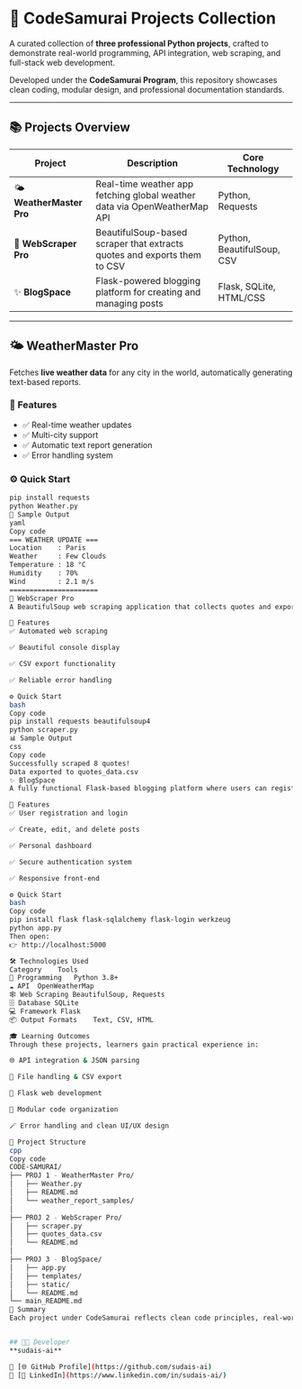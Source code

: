 # 🧠 CodeSamurai Projects Collection  

A curated collection of **three professional Python projects**, crafted to demonstrate real-world programming, API integration, web scraping, and full-stack web development.

Developed under the **CodeSamurai Program**, this repository showcases clean coding, modular design, and professional documentation standards.

---

## 📚 Projects Overview

| Project | Description | Core Technology |
|----------|--------------|-----------------|
| 🌤️ **WeatherMaster Pro** | Real-time weather app fetching global weather data via OpenWeatherMap API | Python, Requests |
| 🚀 **WebScraper Pro** | BeautifulSoup-based scraper that extracts quotes and exports them to CSV | Python, BeautifulSoup, CSV |
| ✨ **BlogSpace** | Flask-powered blogging platform for creating and managing posts | Flask, SQLite, HTML/CSS |

---

## 🌤️ WeatherMaster Pro
Fetches **live weather data** for any city in the world, automatically generating text-based reports.

### 🔧 Features
- ✅ Real-time weather updates  
- ✅ Multi-city support  
- ✅ Automatic text report generation  
- ✅ Error handling system  

### ⚙️ Quick Start
```bash
pip install requests
python Weather.py
📄 Sample Output
yaml
Copy code
=== WEATHER UPDATE ===
Location    : Paris
Weather     : Few Clouds
Temperature : 18 °C
Humidity    : 70%
Wind        : 2.1 m/s
======================
🚀 WebScraper Pro
A BeautifulSoup web scraping application that collects quotes and exports them into structured CSV files.

🔧 Features
✅ Automated web scraping

✅ Beautiful console display

✅ CSV export functionality

✅ Reliable error handling

⚙️ Quick Start
bash
Copy code
pip install requests beautifulsoup4
python scraper.py
📊 Sample Output
css
Copy code
Successfully scraped 8 quotes!
Data exported to quotes_data.csv
✨ BlogSpace
A fully functional Flask-based blogging platform where users can register, write, and manage personal blog posts.

🔧 Features
✅ User registration and login

✅ Create, edit, and delete posts

✅ Personal dashboard

✅ Secure authentication system

✅ Responsive front-end

⚙️ Quick Start
bash
Copy code
pip install flask flask-sqlalchemy flask-login werkzeug
python app.py
Then open:
👉 http://localhost:5000

🛠️ Technologies Used
Category	Tools
🐍 Programming	Python 3.8+
☁️ API	OpenWeatherMap
🕸️ Web Scraping	BeautifulSoup, Requests
🗄️ Database	SQLite
💻 Framework	Flask
📦 Output Formats	Text, CSV, HTML

🎓 Learning Outcomes
Through these projects, learners gain practical experience in:

🌐 API integration & JSON parsing

💾 File handling & CSV export

🧩 Flask web development

🧠 Modular code organization

🪄 Error handling and clean UI/UX design

🧩 Project Structure
cpp
Copy code
CODE-SAMURAI/
├── PROJ 1 - WeatherMaster Pro/
│   ├── Weather.py
│   ├── README.md
│   └── weather_report_samples/
│
├── PROJ 2 - WebScraper Pro/
│   ├── scraper.py
│   ├── quotes_data.csv
│   └── README.md
│
├── PROJ 3 - BlogSpace/
│   ├── app.py
│   ├── templates/
│   ├── static/
│   └── README.md
└── main_README.md
💬 Summary
Each project under CodeSamurai reflects clean code principles, real-world problem solving, and practical Python skills — designed for developers who want to master APIs, automation, and web frameworks.


## 👨‍💻 Developer  
**sudais-ai**  

🔗 [🌐 GitHub Profile](https://github.com/sudais-ai)  
🔗 [💼 LinkedIn](https://www.linkedin.com/in/sudais-ai/)


